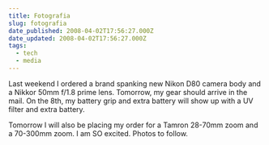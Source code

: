 ```yaml
---
title: Fotografia
slug: fotografia
date_published: 2008-04-02T17:56:27.000Z
date_updated: 2008-04-02T17:56:27.000Z
tags:
  - tech
  - media
---
```


Last weekend I ordered a brand spanking new Nikon D80 camera body and a Nikkor 50mm f/1.8 prime lens. Tomorrow, my gear should arrive in the mail. On the 8th, my battery grip and extra battery will show up with a UV filter and extra battery.

Tomorrow I will also be placing my order for a Tamron 28-70mm zoom and a 70-300mm zoom. I am SO excited. Photos to follow.
